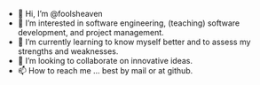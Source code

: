 - 👋 Hi, I’m @foolsheaven
- 👀 I’m interested in software engineering, (teaching) software development, and project management. 
- 🌱 I’m currently learning to know myself better and to assess my strengths and weaknesses.
- 💞️ I’m looking to collaborate on innovative ideas.
- 📫 How to reach me ... best by mail or at github.

<!---
foolsheaven/foolsheaven is a ✨ special ✨ repository because its `README.md` (this file) appears on your GitHub profile.
You can click the Preview link to take a look at your changes.
--->
